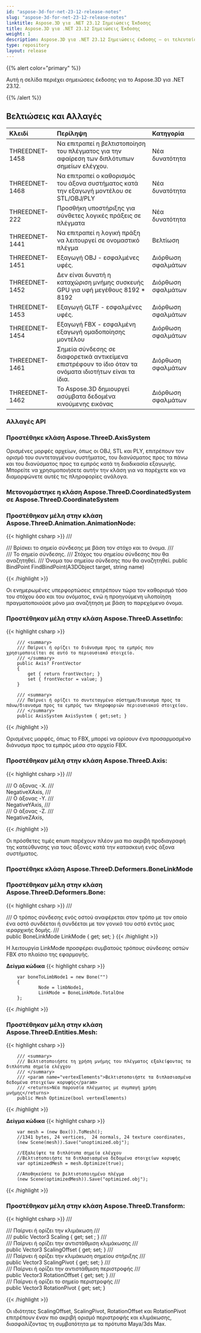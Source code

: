 ```yaml
---
id: "aspose-3d-for-net-23-12-release-notes"
slug: "aspose-3d-for-net-23-12-release-notes"
linktitle: Aspose.3D για .NET 23.12 Σημειώσεις Έκδοσης
title: Aspose.3D για .NET 23.12 Σημειώσεις Έκδοσης
weight: 1
description: Aspose.3D για .NET 23.12 Σημειώσεις έκδοσης – οι τελευταίες ενημερώσεις και διορθώσεις.
type: repository
layout: release
---
```


{{% alert color="primary" %}}

Αυτή η σελίδα περιέχει σημειώσεις έκδοσης για το Aspose.3D για .NET 23.12.

{{% /alert %}}
## **Βελτιώσεις και Αλλαγές**

|**Κλειδί**|**Περίληψη**|**Κατηγορία**|
| :- | :- | :- |
| THREEDNET-1458 | Να επιτραπεί η βελτιστοποίηση του πλέγματος για την αφαίρεση των διπλότυπων σημείων ελέγχου. | Νέα δυνατότητα |
| THREEDNET-1468 | Να επιτραπεί ο καθορισμός του άξονα συστήματος κατά την εξαγωγή μοντέλου σε STL/OBJ/PLY | Νέα δυνατότητα |
| THREEDNET-222 | Προσθήκη υποστήριξης για σύνθετες λογικές πράξεις σε πλέγματα | Νέα δυνατότητα |
| THREEDNET-1441 | Να επιτραπεί η λογική πράξη να λειτουργεί σε ονομαστικό πλέγμα | Βελτίωση |
| THREEDNET-1451 | Εξαγωγή OBJ - εσφαλμένες υφές. | Διόρθωση σφαλμάτων |
| THREEDNET-1452 | Δεν είναι δυνατή η καταχώριση μνήμης συσκευής GPU για υφή μεγέθους 8192 * 8192 | Διόρθωση σφαλμάτων |
| THREEDNET-1453 | Εξαγωγή GLTF - εσφαλμένες υφές. | Διόρθωση σφαλμάτων |
| THREEDNET-1454 | Εξαγωγή FBX - εσφαλμένη εξαγωγή ομαδοποίησης μοντέλου | Διόρθωση σφαλμάτων |
| THREEDNET-1461 | Σημεία σύνδεσης σε διαφορετικά αντικείμενα επιστρέφουν το ίδιο όταν τα ονόματα ιδιοτήτων είναι τα ίδια. | Διόρθωση σφαλμάτων |
| THREEDNET-1462 | Το Aspose.3D δημιουργεί ασύμβατα δεδομένα κινούμενης εικόνας | Διόρθωση σφαλμάτων |



### Αλλαγές API

### Προστέθηκε κλάση **Aspose.ThreeD.AxisSystem**
Ορισμένες μορφές αρχείων, όπως οι OBJ, STL και PLY, επιτρέπουν τον ορισμό του συντεταγμένου συστήματος, του διανύσματος προς τα πάνω και του διανύσματος προς τα εμπρός κατά τη διαδικασία εξαγωγής. Μπορείτε να χρησιμοποιήσετε αυτήν την κλάση για να παρέχετε και να διαμορφώνετε αυτές τις πληροφορίες ανάλογα.

### Μετονομάστηκε η κλάση **Aspose.ThreeD.CoordinatedSystem** σε **Aspose.ThreeD.CoordinateSystem**

### Προστέθηκαν μέλη στην κλάση **Aspose.ThreeD.Animation.AnimationNode**:

{{< highlight csharp >}}
        /// <summary>
        /// Βρίσκει το σημείο σύνδεσης με βάση τον στόχο και το όνομα.
        /// </summary>
        /// <returns>Το σημείο σύνδεσης.</returns>
        /// <param name="target">Στόχος του σημείου σύνδεσης που θα αναζητηθεί.</param>
        /// <param name="name">Όνομα του σημείου σύνδεσης που θα αναζητηθεί.</param>
        public BindPoint FindBindPoint(A3DObject target, string name)

{{< /highlight >}}

Οι ενημερωμένες υπερφορτώσεις επιτρέπουν τώρα τον καθορισμό τόσο του στόχου όσο και του ονόματος, ενώ η προηγούμενη υλοποίηση πραγματοποιούσε μόνο μια αναζήτηση με βάση το παρεχόμενο όνομα.



### Προστέθηκαν μέλη στην κλάση **Aspose.ThreeD.AssetInfo**:

{{< highlight csharp >}}

        /// <summary>
        /// Παίρνει ή ορίζει το διάνυσμα προς τα εμπρός που χρησιμοποιείται σε αυτό το περιουσιακό στοιχείο.
        /// </summary>
        public Axis? FrontVector
        {
            get { return frontVector; }
            set { frontVector = value; }
        }

        /// <summary>
        /// Παίρνει ή ορίζει το συντεταγμένο σύστημα/διανυσμα προς τα πάνω/διανυσμα προς τα εμπρός των πληροφοριών περιουσιακού στοιχείου.
        /// </summary>
        public AxisSystem AxisSystem { get;set; }

{{< /highlight >}}


Ορισμένες μορφές, όπως το FBX, μπορεί να ορίσουν ένα προσαρμοσμένο διάνυσμα προς τα εμπρός μέσα στο αρχείο FBX.


### Προστέθηκαν μέλη στην κλάση **Aspose.ThreeD.Axis**:

{{< highlight csharp >}}
        /// <summary>
        /// Ο άξονας -X.
        /// </summary>
        NegativeXAxis,
        /// <summary>
        /// Ο άξονας -Y.
        /// </summary>
        NegativeYAxis,
        /// <summary>
        /// Ο άξονας -Z.
        /// </summary>
        NegativeZAxis,

{{< /highlight >}}

Οι πρόσθετες τιμές enum παρέχουν πλέον μια πιο ακριβή προδιαγραφή της κατεύθυνσης για τους άξονες κατά την κατασκευή ενός άξονα συστήματος.



### Προστέθηκε κλάση **Aspose.ThreeD.Deformers.BoneLinkMode**
### Προστέθηκαν μέλη στην κλάση **Aspose.ThreeD.Deformers.Bone**:

{{< highlight csharp >}}
        /// <summary>
        /// Ο τρόπος σύνδεσης ενός οστού αναφέρεται στον τρόπο με τον οποίο ένα οστό συνδέεται ή συνδέεται με τον γονικό του οστό εντός μιας ιεραρχικής δομής. 
        /// </summary>
        public BoneLinkMode LinkMode { get; set; }
{{< /highlight >}}

Η λειτουργία LinkMode προσφέρει συμβατούς τρόπους σύνδεσης οστών FBX στο πλαίσιο της εφαρμογής.

**Δείγμα κώδικα**
{{< highlight csharp >}}

        var boneToLimbNode1 = new Bone("")
        {
                Node = limbNode1,
                LinkMode = BoneLinkMode.TotalOne
        };

{{< /highlight >}}



### Προστέθηκαν μέλη στην κλάση **Aspose.ThreeD.Entities.Mesh**:

{{< highlight csharp >}}

        /// <summary>
        /// Βελτιστοποιήστε τη χρήση μνήμης του πλέγματος εξαλείφοντας τα διπλότυπα σημεία ελέγχου
        /// </summary>
        /// <param name="vertexElements">Βελτιστοποιήστε τα διπλασιασμένα δεδομένα στοιχείων κορυφής</param>
        /// <returns>Νέα παρουσία πλέγματος με συμπαγή χρήση μνήμης</returns>
        public Mesh Optimize(bool vertexElements)

{{< /highlight >}}

**Δείγμα κώδικα**
{{< highlight csharp >}}

        var mesh = (new Box()).ToMesh();
        //1341 bytes, 24 vertices,  24 normals, 24 texture coordinates,
        (new Scene(mesh)).Save("unoptimized.obj");

        //Εξαλείψτε τα διπλότυπα σημεία ελέγχου
        //Βελτιστοποιήστε τα διπλασιασμένα δεδομένα στοιχείων κορυφής
        var optimizedMesh = mesh.Optimize(true);

        //Αποθηκεύστε το βελτιστοποιημένο πλέγμα
        (new Scene(optimizedMesh)).Save("optimized.obj");

{{< /highlight >}}



### Προστέθηκαν μέλη στην κλάση **Aspose.ThreeD.Transform**:

{{< highlight csharp >}}
        /// <summary>
        /// Παίρνει ή ορίζει την κλιμάκωση
        /// </summary>
        /// <example>
        public Vector3 Scaling { get; set ; }
        /// <summary>
        /// Παίρνει ή ορίζει την αντιστάθμιση κλιμάκωσης
        /// </summary>
        public Vector3 ScalingOffset { get; set; }
        /// <summary>
        /// Παίρνει ή ορίζει την κλιμάκωση σημείου στήριξης
        /// </summary>
        public Vector3 ScalingPivot { get; set; }
        /// <summary>
        /// Παίρνει ή ορίζει την αντιστάθμιση περιστροφής
        /// </summary>
        public Vector3 RotationOffset { get; set; }
        /// <summary>
        /// Παίρνει ή ορίζει το σημείο περιστροφής
        /// </summary>
        public Vector3 RotationPivot { get; set; }

{{< /highlight >}}

Οι ιδιότητες ScalingOffset, ScalingPivot, RotationOffset και RotationPivot επιτρέπουν έναν πιο ακριβή ορισμό περιστροφής και κλιμάκωσης, διασφαλίζοντας τη συμβατότητα με τα πρότυπα Maya/3ds Max.